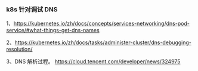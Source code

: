### k8s 针对调试 DNS 

1、https://kubernetes.io/zh/docs/concepts/services-networking/dns-pod-service/#what-things-get-dns-names

2、https://kubernetes.io/zh/docs/tasks/administer-cluster/dns-debugging-resolution/


3、DNS 解析过程。 https://cloud.tencent.com/developer/news/324975 
